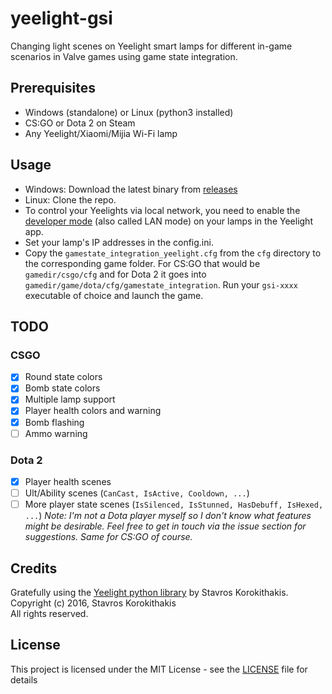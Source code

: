 # yeelight-gsi
Changing light scenes on Yeelight smart lamps for different in-game scenarios in Valve games using game state integration.

## Prerequisites
- Windows (standalone) or Linux (python3 installed)
- CS:GO or Dota 2 on Steam
- Any Yeelight/Xiaomi/Mijia Wi-Fi lamp

## Usage
* Windows: Download the latest  binary from [releases](https://github.com/davidramiro/yeelight-gsi/releases)
* Linux: Clone the repo.
* To control your Yeelights via local network, you need to enable the [developer mode](https://www.yeelight.com/en_US/developer) (also called LAN mode) on your lamps in the Yeelight app.
* Set your lamp's IP addresses in the config.ini.
* Copy the `gamestate_integration_yeelight.cfg` from the `cfg` directory to the corresponding game folder. For CS:GO that would be `gamedir/csgo/cfg` and for Dota 2 it goes into `gamedir/game/dota/cfg/gamestate_integration`. Run your `gsi-xxxx` executable of choice and launch the game.

## TODO

### CSGO 
- [x] Round state colors
- [x] Bomb state colors
- [X] Multiple lamp support
- [X] Player health colors and warning
- [X] Bomb flashing
- [ ] Ammo warning

### Dota 2
- [X] Player health scenes
- [ ] Ult/Ability scenes (`CanCast, IsActive, Cooldown, ...`)
- [ ] More player state scenes (`IsSilenced, IsStunned, HasDebuff, IsHexed, ...`)
*Note: I'm not a Dota player myself so I don't know what features might be desirable. Feel free to get in touch via the issue section for suggestions. Same for CS:GO of course.*

## Credits
Gratefully using the [Yeelight python library](https://github.com/skorokithakis/python-yeelight/) by Stavros Korokithakis.  
Copyright (c) 2016, Stavros Korokithakis  
All rights reserved.

## License
This project is licensed under the MIT License - see the [LICENSE](LICENSE) file for details
